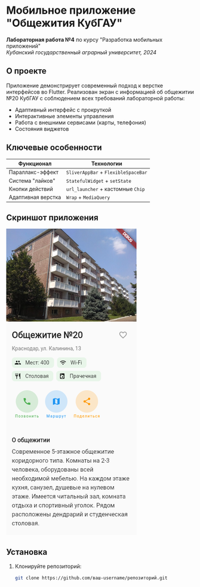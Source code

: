 # Мобильное приложение "Общежития КубГАУ"

**Лабораторная работа №4** по курсу "Разработка мобильных приложений"  
*Кубанский государственный аграрный университет, 2024*

## О проекте
Приложение демонстрирует современный подход к верстке интерфейсов во Flutter. Реализован экран с информацией об общежитии №20 КубГАУ с соблюдением всех требований лабораторной работы:

- Адаптивный интерфейс с прокруткой
- Интерактивные элементы управления
- Работа с внешними сервисами (карты, телефония)
- Состояния виджетов

## Ключевые особенности
| Функционал               | Технологии                          |
|--------------------------|-------------------------------------|
| Параллакс-эффект         | `SliverAppBar` + `FlexibleSpaceBar` |
| Система "лайков"         | `StatefulWidget` + `setState`       |
| Кнопки действий          | `url_launcher` + кастомные `Chip`   |
| Адаптивная верстка       | `Wrap` + `MediaQuery`               |

## Скриншот приложения
![Главный экран](screenshots/lab4.png)

## Установка
1. Клонируйте репозиторий:
   ```bash
   git clone https://github.com/ваш-username/репозиторий.git